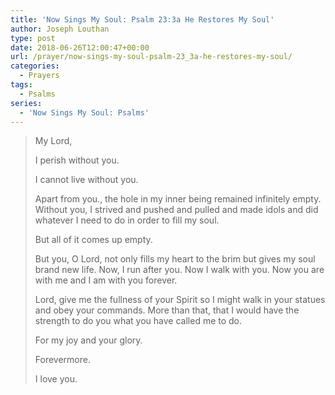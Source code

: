 ```yaml
---
title: 'Now Sings My Soul: Psalm 23:3a He Restores My Soul'
author: Joseph Louthan
type: post
date: 2018-06-26T12:00:47+00:00
url: /prayer/now-sings-my-soul-psalm-23_3a-he-restores-my-soul/
categories:
  - Prayers
tags:
  - Psalms
series:
  - 'Now Sings My Soul: Psalms'
---
```

> <p class="p1">
>   My Lord,
> </p>
> 
> <p class="p1">
>   I perish without you.
> </p>
> 
> <p class="p1">
>   I cannot live without you.
> </p>
> 
> <p class="p1">
>   Apart from you., the hole in my inner being remained infinitely empty. Without you, I strived and pushed and pulled and made idols and did whatever I need to do in order to fill my soul.
> </p>
> 
> <p class="p1">
>   But all of it comes up empty.
> </p>
> 
> <p class="p1">
>   But you, O Lord, not only fills my heart to the brim but gives my soul brand new life. Now, I run after you. Now I walk with you. Now you are with me and I am with you forever.
> </p>
> 
> <p class="p1">
>   Lord, give me the fullness of your Spirit so I might walk in your statues and obey your commands. More than that, that I would have the strength to do you what you have called me to do.
> </p>
> 
> <p class="p1">
>   For my joy and your glory.
> </p>
> 
> <p class="p1">
>   Forevermore.
> </p>
> 
> <p class="p1">
>   I love you.
> </p>
